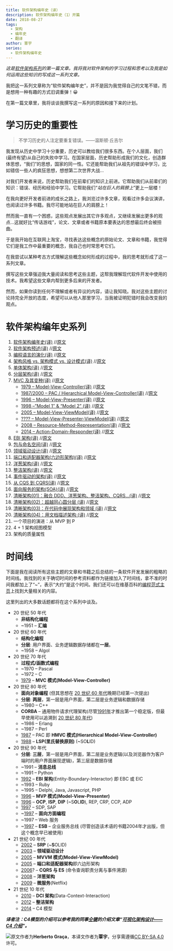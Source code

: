```yaml
---
title: 软件架构编年史（译）
description: 软件架构编年史（1）开篇 
date: 2018-08-27
tags:
  - 架构 
  - 编年史
  - 翻译 
author: 覃宇 
series:
  - 软件架构编年史
---
```


<!--more-->

_这是[软件架构系列](https://herbertograca.com/category/development/series/software-architecture/)的第一篇文章。我将我对软件架构的学习过程和思考以及我是如何运用这些知识的写成这一系列文章。_

我把这一系列文章称为“软件架构编年史”，并不是因为我觉得自己的文笔不错，而是想用一种有趣的方式旧调重弹！😀

在第一篇文章里，我将谈谈我撰写这一系列的原因和接下来的计划。

# 学习历史的重要性

> 不学习历史的人注定要重复错误。——温斯顿·丘吉尔

我发现从历史中学习十分重要，历史可以教给我们很多东西。在个人层面，我们(最终有望)从自己的失败中学习。在国家层面，历史帮助形成我们的文化，创造群体思想，“我们”的思想，国家的同一性。它还能帮助我们从祖先的错误中学习，比如错信一些人的疯狂思想，想想第二次世界大战...

对我们开发者来说，历史帮助我们在前辈们的知识上前进。它帮助我们从前辈们的知识：错误、经历和经验中学习。它帮助我们“_站在巨人的肩膀上_”更上一层楼！

在我向更好开发者前进的成长之路上，我浏览过许多文章，观看过许多会议演讲，也阅读过许多书籍。我尽可能地站在巨人的肩膀上！

然而我一直有一个困惑，这些观点发展出其它许多观点，又继续发展出更多的观点...这就好比“传话游戏”，论文、文章或者书籍原本要表达的思想最后终会被扭曲。　

于是我开始在互联网上淘宝，寻找表达这些概念的原始论文、文章和书籍，我觉得它们是我工作中最重要的概念，我自己也时常思考它们。

在我尝试以某种考古方式理解这些概念如何形成的过程中，我的思考就形成了这一系列文章。

撰写这些文章强迫我大量阅读和思考这些主题，这帮我理解现代软件开发中使用的技术。我希望这些文章内帮到更多后来的开发者。

然而，如果你读到任何不理解或者有异议的内容，请让我知晓。我对这些主题的讨论持完全开放的态度，希望可以从他人那里学习，当我被证明犯错时我会改变我的观点。

# 软件架构编年史系列

1. [软件架构编年史(译)](https://www.jianshu.com/p/b477b2cc6cfa)  //[原文](https://herbertograca.com/2017/07/03/the-software-architecture-chronicles/)
2. [软件架构预述(译)](https://www.jianshu.com/p/df295f92fb52) //[原文](https://herbertograca.com/2017/07/05/software-architecture-premises/)
3. [编程语言的演化(译)](https://www.jianshu.com/p/2c4b7f86e5d4) //[原文](https://herbertograca.com/2017/07/10/programming-language-evolution/)  
4. [架构风格 vs. 架构模式 vs. 设计模式(译)](https://www.jianshu.com/p/d8dce27f279f) //[原文](https://herbertograca.com/2017/07/28/architectural-styles-vs-architectural-patterns-vs-design-patterns/)  
5. [单体架构(译)](https://www.jianshu.com/p/28c3439c11d3) //[原文](https://herbertograca.com/2017/07/31/monolithic-architecture/)  
6. [分层架构(译)](https://www.jianshu.com/p/e9fdc85d573c) //[原文](https://herbertograca.com/2017/08/03/layered-architecture/)  
7. [MVC 及其变种(译)](https://www.jianshu.com/p/21079ff15a1c) //[原文](https://herbertograca.com/2017/08/17/mvc-and-its-variants/)  
    * [1979 – Model-View-Controller(译)](https://www.jianshu.com/p/21079ff15a1c)  //[原文](https://herbertograca.com/2017/08/17/mvc-and-its-variants/#model-view-controller)
    * [1987/2000 – PAC / Hierarchical Model-View-Controller(译)](https://www.jianshu.com/p/21079ff15a1c)  //[原文](https://herbertograca.com/2017/08/17/mvc-and-its-variants/#hierarchical-model-view-controller)
    * [1996 – Model-View-Presenter(译)](https://www.jianshu.com/p/21079ff15a1c)  //[原文](https://herbertograca.com/2017/08/17/mvc-and-its-variants/#model-view-presenter)
    * [1998 –”Model 1″ & “Model 2” (译)](https://www.jianshu.com/p/bd2967d9391f) //[原文](https://herbertograca.com/2018/08/29/model-1-model-2)
    * [2005 – Model-View-ViewModel(译)](https://www.jianshu.com/p/21079ff15a1c)  //[原文](https://herbertograca.com/2017/08/17/mvc-and-its-variants/#model-view-view_model)
    * [???? – Model-View-Presenter-ViewModel(译)](https://www.jianshu.com/p/21079ff15a1c)  //[原文](https://herbertograca.com/2017/08/17/mvc-and-its-variants/#model-view-presenter-view_model)
    * [2008 – Resource-Method-Representation(译)](https://www.jianshu.com/p/87405a5afb60) //[原文](https://herbertograca.com/2018/08/31/resource-method-representation)
    * [2014 – Action-Domain-Responder(译)](https://www.jianshu.com/p/2eaa134a9fb8) //[原文](https://herbertograca.com/2018/09/03/action-domain-responder)
8. [EBI 架构(译)](https://www.jianshu.com/p/395814410cf5) //[原文](https://herbertograca.com/2017/08/24/ebi-architecture/)
9. [包与命名空间(译)](https://www.jianshu.com/p/ebaa2e11d25e) //[原文](https://herbertograca.com/2017/08/31/packaging-code/)  
10. [领域驱动设计(译)](https://www.jianshu.com/p/812636d55677) //[原文](https://herbertograca.com/2017/09/07/domain-driven-design/)
11. [端口和适配器架构(六边形架构)(译)](https://www.jianshu.com/p/f39f4537857e) //[原文](https://herbertograca.com/2017/09/14/ports-adapters-architecture/)  
12. [洋葱架构(译)](https://www.jianshu.com/p/d87d5389c92a) //[原文](https://herbertograca.com/2017/09/21/onion-architecture/)  
13. [整洁架构(译)](https://www.jianshu.com/p/b565f0c00c0c) //[原文](https://herbertograca.com/2017/09/28/clean-architecture-standing-on-the-shoulders-of-giants/)  
14. [事件驱动的架构(译)](https://www.jianshu.com/p/12dc9a4b3e35) //[原文](https://herbertograca.com/2017/10/05/event-driven-architecture/)  
15. [从 CQS 到 CQRS(译)](https://www.jianshu.com/p/ab3843093903) //[原文](https://herbertograca.com/2017/10/19/from-cqs-to-cqrs/)  
16. [面向服务的架构(SOA)(译)](https://www.jianshu.com/p/0c1354b3341f) //[原文](https://herbertograca.com/2017/11/09/service-oriented-architecture-soa/)  
17. [清晰架构(01)：融合 DDD、洋葱架构、整洁架构、CQRS...(译)](https://www.jianshu.com/p/d3e8b9ac097b) //[原文](https://herbertograca.com/2017/11/16/explicit-architecture-01-ddd-hexagonal-onion-clean-cqrs-how-i-put-it-all-together/)  
18. [清晰架构(02)：超越同心圆分层 (译)](https://www.jianshu.com/p/fcf5bb27a60b) //[原文](https://herbertograca.com/2018/07/07/more-than-concentric-layers/)  
19.  [清晰架构(03)：在代码中展现架构和领域 (译)](https://www.jianshu.com/p/dd992f3fe370) //[原文](https://herbertograca.com/2019/06/05/reflecting-architecture-and-domain-in-code/)
20.  [清晰架构(04)：用文档描述架构 (译)](https://www.jianshu.com/p/5f1d9500b8df) //[原文](https://herbertograca.com/2019/08/12/documenting-software-architecture/)
21. 一个项目的演进：从 MVP 到 P  
22. 4 + 1 架构视图模型
23. 架构的质量属性

# 时间线

下面是我在阅读所有这些主题的文章和书籍之后总结的一条软件开发发展的粗略的时间线。我找到的关于确切时间的参考资料都作为链接加入了时间线，拿不准的时间我都加上了“~”，表示“大约”是这个时间。我们还可以在维基百科的[编程范式主页](https://en.wikipedia.org/wiki/Programming_paradigm)上找到大量相关的内容。

这里列出的大多数话题都将在这个系列中谈及。

- 20 世纪 50 年代
  * **非结构化编程**
  * ~1951 – **汇编**
- 20 世纪 60 年代
  * **结构化编程**
  * **分层**: 用户界面、业务逻辑数据存储都在**一层**。
  * ~1958 – Algol
- 20 世纪 70 年代
  * **过程式/函数式编程**
  * ~1970 – Pascal
  * ~1972 – C
  * [1979](http://heim.ifi.uio.no/~trygver/1979/mvc-2/1979-12-MVC.pdf) – **MVC 模式(Model-View-Controller)**
- 20 世纪 80 年代
  * **面向对象编程** (但其思想在 [20 世纪 60 年代](http://userpage.fu-berlin.de/~ram/pub/pub_jf47ht81Ht/doc_kay_oop_en)晚期已经第一次提出)
  * **分层**: **两层**，第一层是用户界面，第二层是业务逻辑和数据存储
  * ~1980 – C++
  * **CORBA** – 通用物件请求代理架构(尽管[1991年](https://en.wikipedia.org/wiki/Common_Object_Request_Broker_Architecture#Versions_history)才推出第一个稳定版，但最早使用可以追溯到 [20 世纪 80 年代](https://en.wikipedia.org/wiki/TIBCO_Software))
  * ~1986 – Erlang
  * ~1987 – Perl
  * [1987](https://www.lri.fr/~mbl/ENS/FONDIHM/2013/papers/Coutaz-Interact87.pdf) – PAC 即 **HMVC 模式(Hierarchical Model-View-Controller)**
  * [1988](https://drive.google.com/file/d/0BwhCYaYDn8EgNzAzZjA5ZmItNjU3NS00MzQ5LTkwYjMtMDJhNDU5ZTM0MTlh/view) – **LSP(里氏替换原则)** (~SO**L**ID)
- 20 世纪 90 年代
  * **分层**: **三层**，第一层是用户界面，第二层是业务逻辑(以及浏览器作为客户端时的用户界面展现逻辑)，第三层是数据存储
  * ~1991 – **消息总线**
  * ~1991 – Python
  * [1992](https://www.amazon.com/Object-Oriented-Software-Engineering-Driven-Approach/dp/0201403471) – **EBI 架构**(Entity-Boundary-Interactor) 即 EBC 或 EIC
  * ~1993 – Ruby
  * ~1995 – Delphi, Java, Javascript, PHP
  * [1996](http://www.wildcrest.com/Potel/Portfolio/mvp.pdf) – **MVP 模式(Model-View-Presenter)**
  * [1996](http://butunclebob.com/ArticleS.UncleBob.PrinciplesOfOod) – **OCP**, **ISP**, **DIP** (~S**O**L**ID**), REP, CRP, CCP, ADP
  * [1997](http://butunclebob.com/ArticleS.UncleBob.PrinciplesOfOod) – SDP, SAP
  * ~[1997](http://www.cs.ubc.ca/~gregor/papers/kiczales-ECOOP1997-AOP.pdf) – **面向方面编程**
  * ~1997 – Web 服务
  * ~[1997](http://shop.oreilly.com/product/9780596006754.do) – **ESB** – 企业服务总线 (尽管创造该术语的书籍2004年才出版，但这个概念早已被使用)
- 21 世纪 00 年代
  * [2002](http://a.co/7S3sJ2J) – **SRP** (~**S**OLID)
  * [2003](https://www.amazon.com/Domain-Driven-Design-Tackling-Complexity-Software/dp/0321125215) – **领域驱动设计**
  * [2005](https://blogs.msdn.microsoft.com/johngossman/2005/10/08/introduction-to-modelviewviewmodel-pattern-for-building-wpf-apps/) – **MVVM 模式(Model-View-ViewModel)**
  * [2005](http://alistair.cockburn.us/Hexagonal+architecture) – **端口和适配器架构**即六边形架构
  * [2006](https://youtu.be/JHGkaShoyNs?t=1m17s)? – **CQRS 与 ES** (命令查询职责分离与事件溯源)
  * [2008](http://jeffreypalermo.com/blog/the-onion-architecture-part-1/) – **洋葱架构**
  * [2009](https://medium.com/s-c-a-l-e/talking-microservices-with-the-man-who-made-netflix-s-cloud-famous-1032689afed3) – **微服务**(Netflix)
- 21 世纪 10 年代
  * [2010](https://www.amazon.co.uk/Lean-Architecture-Agile-Software-Development/dp/0470684208) – **DCI 架构**(Data-Context-Interaction)
  * [2012](https://8thlight.com/blog/uncle-bob/2012/08/13/the-clean-architecture.html) – **整洁架构**
  * [2014](http://www.codingthearchitecture.com/2014/08/24/c4_model_poster.html) – C4 模型

***译者注：C4模型的介绍可以参考我的同事[仝键](https://www.jianshu.com/u/d1f81629cc1e)的介绍文章“[可视化架构设计——C4 介绍](https://www.jianshu.com/p/1e496225b6b6)”。***

![原文](https://herbertograca.com/2017/07/03/the-software-architecture-chronicles/)作者为**Herberto Graça**，本译文作者为**覃宇**，分享需遵循[CC BY-SA 4.0](https://creativecommons.org/licenses/by-sa/4.0/)许可。
